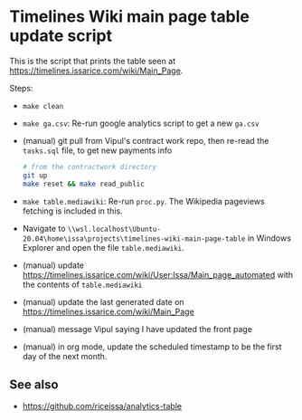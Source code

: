 # Timelines Wiki main page table update script

This is the script that prints the table seen at
<https://timelines.issarice.com/wiki/Main_Page>.

Steps:

- `make clean`
- `make ga.csv`: Re-run google analytics script to get a new `ga.csv`
- (manual) git pull from Vipul's contract work repo, then re-read the `tasks.sql` file,
  to get new payments info

  ```bash
  # from the contractwork directory
  git up
  make reset && make read_public
  ```

- `make table.mediawiki`: Re-run `proc.py`. The Wikipedia pageviews fetching is included in this.

- Navigate to `\\wsl.localhost\Ubuntu-20.04\home\issa\projects\timelines-wiki-main-page-table` in Windows Explorer and open the file `table.mediawiki`.

- (manual) update https://timelines.issarice.com/wiki/User:Issa/Main_page_automated with
  the contents of `table.mediawiki`

- (manual) update the last generated date on https://timelines.issarice.com/wiki/Main_Page

- (manual) message Vipul saying I have updated the front page

- (manual) in org mode, update the scheduled timestamp to be the first day of the next month.

## See also

- https://github.com/riceissa/analytics-table
